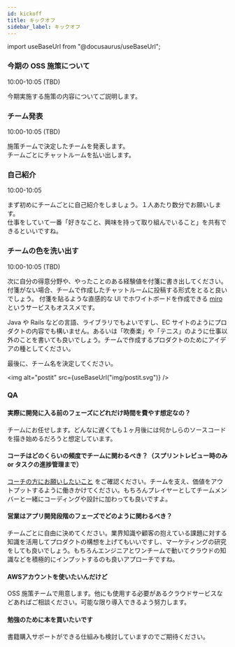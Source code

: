```yaml
---
id: kickoff
title: キックオフ
sidebar_label: キックオフ
---
```


import useBaseUrl from "@docusaurus/useBaseUrl"; 

### 今期の OSS 施策について

10:00-10:05 (TBD)

今期実施する施策の内容についてご説明します。

### チーム発表

10:00-10:05 (TBD)

施策チームで決定したチームを発表します。<br/>
チームごとにチャットルームを払い出します。

### 自己紹介

10:00-10:05

まず初めにチームごとに自己紹介をしましょう。１人あたり数分でお願いします。<br/>
仕事をしていて一番「好きなこと、興味を持って取り組んでいること」を共有できるといいですね。

### チームの色を洗い出す

10:00-10:05 (TBD)

次に自分の得意分野や、やったことのある経験値を付箋に書き出してください。<br/>
付箋がない場合、チームで作成したチャットルームに投稿する形式をとると良いでしょう。
付箋を貼るような直感的な UI でホワイトボードを作成できる [miro](https://miro.com/) というサービスもオススメです。

Java や Rails などの言語、ライブラリでもよいですし、EC サイトのようにプロダクトの内容でも構いません。あるいは「吹奏楽」や「テニス」のように仕事以外のことを書いても良いでしょう。チームで作成するプロダクトのためにアイデアの種としてください。

最後に、チーム名を決定してください。

<img
alt="postit"
src={useBaseUrl("img/postit.svg")}
/>

### QA

#### 実際に開発に入る前のフェーズにどれだけ時間を費やす想定なの？

チームにお任せします。どんなに遅くても１ヶ月後には何かしらのソースコードを描き始めるだろうと想定しています。

#### コーチはどのくらいの頻度でチームに関わるべき？（スプリントレビュー時のみ or タスクの進捗管理まで）

[コーチの方にお願いしたいこと](go.md#コーチの方にお願いしたいこと) をご確認ください。チームを支え、価値をアウトプットするように働きかけてください。もちろんプレイヤーとしてチームメンバーと一緒にコーディングや設計に加わっても良いですよ。

#### 営業はアプリ開発段階のフェーズでどのように関わるべき？

チームごとに自由に決めてください。業界知識や顧客の抱えている課題に対する知識を活用してプロダクトの構想を上げてもいいですし、マーケティングの研究をしても良いでしょう。もちろんエンジニアとワンチームで動いてクラウドの知識などを積極的にインプットするのも良いアプローチですね。

#### AWSアカウントを使いたいんだけど

OSS 施策チームで用意します。他にも使用する必要があるクラウドサービスなどあればご相談ください。可能な限り導入できるよう努力します。

#### 勉強のために本を買いたいです

書籍購入サポートができる仕組みも検討していますのでご期待ください。
